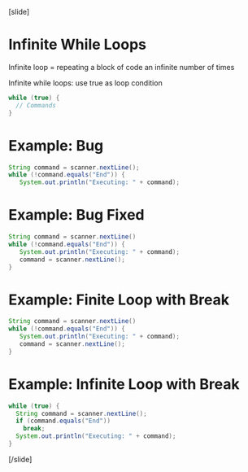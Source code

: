 [slide]
# Infinite While Loops
Infinite loop = repeating a block of code an infinite number of times

Infinite while loops: use true as loop condition
```java
while (true) {
  // Commands
}
```
# Example: Bug
```java
String command = scanner.nextLine();
while (!command.equals("End")) {
   System.out.println("Executing: " + command);
```
# Example: Bug Fixed
```java
String command = scanner.nextLine()
while (!command.equals("End")) {
   System.out.println("Executing: " + command);
   command = scanner.nextLine();
}
```
# Example: Finite Loop with Break
```java
String command = scanner.nextLine()
while (!command.equals("End")) {
   System.out.println("Executing: " + command);
   command = scanner.nextLine();
}
```
# Example: Infinite Loop with Break
```java
while (true) {
  String command = scanner.nextLine();
  if (command.equals("End"))
    break;
  System.out.println("Executing: " + command);
}
```
[/slide]
